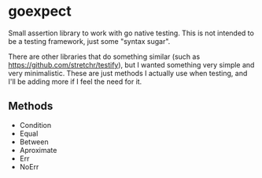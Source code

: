 # goexpect

Small assertion library to work with go native testing. This is not intended to be a testing framework, just some "syntax sugar".

There are other libraries that do something similar (such as https://github.com/stretchr/testify), but I wanted something very simple and very minimalistic. These are just methods I actually use when testing, and I'll be adding more if I feel the need for it.

## Methods

* Condition
* Equal
* Between
* Aproximate
* Err
* NoErr
